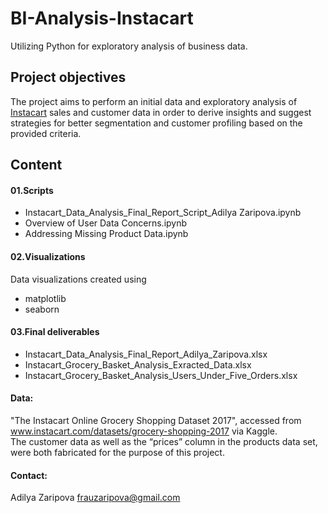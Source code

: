 # BI-Analysis-Instacart
Utilizing Python for exploratory analysis of business data.

## Project objectives

The project aims to perform an initial data and exploratory analysis of [Instacart](https://www.instacart.com/) sales and customer data in order
to derive insights and suggest strategies for better segmentation and customer profiling based on the provided criteria.

## Content

#### 01.Scripts
* Instacart_Data_Analysis_Final_Report_Script_Adilya Zaripova.ipynb  
* Overview of User Data Concerns.ipynb  
* Addressing Missing Product Data.ipynb  

#### 02.Visualizations
Data visualizations created using
- matplotlib
- seaborn

#### 03.Final deliverables
* Instacart_Data_Analysis_Final_Report_Adilya_Zaripova.xlsx  
* Instacart_Grocery_Basket_Analysis_Exracted_Data.xlsx  
* Instacart_Grocery_Basket_Analysis_Users_Under_Five_Orders.xlsx  

#### Data:
"The Instacart Online Grocery Shopping Dataset 2017", accessed from www.instacart.com/datasets/grocery-shopping-2017 via Kaggle.  
The customer data as well as the “prices” column in the products data set, were both fabricated for the purpose of this project.

#### Contact:  
Adilya Zaripova frauzaripova@gmail.com
